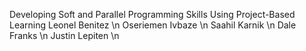 Developing Soft and Parallel Programming Skills Using Project-Based Learning
Leonel Benitez \n
Oseriemen Ivbaze \n
Saahil Karnik \n
Dale Franks \n
Justin Lepiten \n
